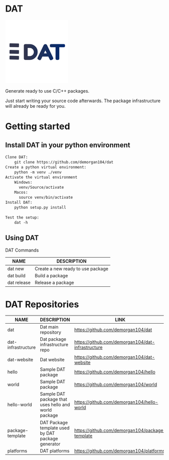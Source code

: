 # DAT

![logo](logos/dat_logo.png)

Generate ready to use C/C++ packages.

Just start writing your source code afterwards. The package infrastructure will already be ready for you.

# Getting started

## Install DAT in your python environment

    Clone DAT:
        git clone https://github.com/demorgan104/dat
    Create a python virtual environment:
        python -m venv ./venv
    Activate the virtual environment
        Windows: 
          venv/Source/activate
        Macos: 
          source venv/bin/activate
    Install DAT:
        python setup.py install

    Test the setup:
        dat -h

## Using DAT

DAT Commands

NAME|DESCRIPTION
----|-----------
dat new|Create a new ready to use package
dat build|Build a package
dat release|Release a package




# DAT Repositories

NAME|DESCRIPTION|LINK
----|-----------|----
dat|Dat main repository|https://github.com/demorgan104/dat
dat-infrastructure|Dat package infrastructure repo|https://github.com/demorgan104/dat-infrastructure
dat-website|Dat website|https://github.com/demorgan104/dat-website
hello|Sample DAT package|https://github.com/demorgan104/hello
world|Sample DAT package|https://github.com/demorgan104/world
hello-world|Sample DAT package that uses hello and world package|https://github.com/demorgan104/hello-world
package-template|DAT Package template used by DAT package generator|https://github.com/demorgan104/package-template
platforms|DAT platforms|https://github.com/demorgan104/platforms

